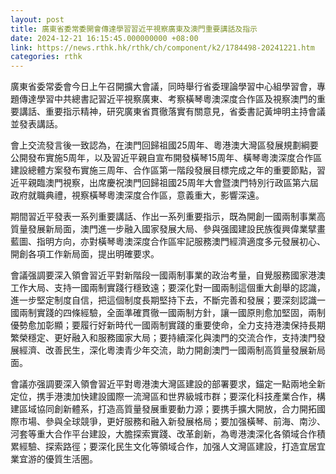 ```yaml
---
layout: post
title: 廣東省委常委開會傳達學習習近平視察廣東及澳門重要講話及指示
date: 2024-12-21 16:15:45.000000000 +08:00
link: https://news.rthk.hk/rthk/ch/component/k2/1784498-20241221.htm
categories: rthk
---
```


廣東省委常委會今日上午召開擴大會議，同時舉行省委理論學習中心組學習會，專題傳達學習中共總書記習近平視察廣東、考察橫琴粵澳深度合作區及視察澳門的重要講話、重要指示精神，研究廣東省貫徹落實有關意見，省委書記黃坤明主持會議並發表講話。

會上交流發言後一致認為，在澳門回歸祖國25周年、粵港澳大灣區發展規劃綱要公開發布實施5周年，以及習近平親自宣布開發橫琴15周年、橫琴粵澳深度合作區建設總體方案發布實施三周年、合作區第一階段發展目標完成之年的重要節點，習近平親臨澳門視察，出席慶祝澳門回歸祖國25周年大會暨澳門特別行政區第六屆政府就職典禮，視察橫琴粵澳深度合作區，意義重大，影響深遠。

期間習近平發表一系列重要講話、作出一系列重要指示，既為開創一國兩制事業高質量發展新局面，澳門進一步融入國家發展大局、參與强國建設民族復興偉業擘畫藍圖、指明方向，亦對橫琴粵澳深度合作區牢記服務澳門經濟適度多元發展初心、開創各項工作新局面，提出明確要求。

會議强調要深入領會習近平對新階段一國兩制事業的政治考量，自覺服務國家港澳工作大局、支持一國兩制實踐行穩致遠；要深化對一國兩制這個重大創舉的認識，進一步堅定制度自信，把這個制度長期堅持下去，不斷完善和發展；要深刻認識一國兩制實踐的四條經驗，全面準確貫徹一國兩制方針，讓一國原則愈加堅固，兩制優勢愈加彰顯；要履行好新時代一國兩制實踐的重要使命，全力支持港澳保持長期繁榮穩定、更好融入和服務國家大局；要持續深化與澳門的交流合作，支持澳門發展經濟、改善民生，深化粵澳青少年交流，助力開創澳門一國兩制高質量發展新局面。

會議亦强調要深入領會習近平對粵港澳大灣區建設的部署要求，錨定一點兩地全新定位，携手港澳加快建設國際一流灣區和世界級城市群；要深化科技產業合作，構建區域協同創新體系，打造高質量發展重要動力源；要携手擴大開放，合力開拓國際市場、參與全球競爭，更好服務和融入新發展格局；要加强橫琴、前海、南沙、河套等重大合作平台建設，大膽探索實踐、改革創新，為粵港澳深化各領域合作積累經驗、探索路徑；要深化民生文化等領域合作，加强人文灣區建設，打造宜居宜業宜游的優質生活圈。
